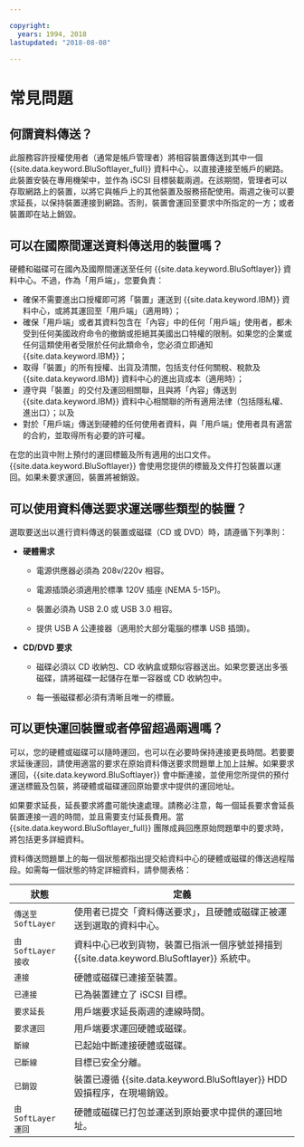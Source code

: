 ```yaml
---

copyright:
  years: 1994, 2018
lastupdated: "2018-08-08"

---
```



# 常見問題

## 何謂資料傳送？

此服務容許授權使用者（通常是帳戶管理者）將相容裝置傳送到其中一個 {{site.data.keyword.BluSoftlayer_full}} 資料中心，以直接連接至帳戶的網路。此裝置安裝在專用機架中，並作為 iSCSI 目標裝載兩週。在該期間，管理者可以存取網路上的裝置，以將它與帳戶上的其他裝置及服務搭配使用。兩週之後可以要求延長，以保持裝置連接到網路。否則，裝置會運回至要求中所指定的一方；或者裝置即在站上銷毀。

## 可以在國際間運送資料傳送用的裝置嗎？

硬體和磁碟可在國內及國際間運送至任何 {{site.data.keyword.BluSoftlayer}} 資料中心。不過，作為「用戶端」，您要負責：

- 確保不需要進出口授權即可將「裝置」運送到 {{site.data.keyword.IBM}} 資料中心，或將其運回至「用戶端」（適用時）；
- 確保「用戶端」或者其資料包含在「內容」中的任何「用戶端」使用者，都未受到任何美國政府命令的撤銷或拒絕其美國出口特權的限制。如果您的企業或任何這類使用者受限於任何此類命令，您必須立即通知 {{site.data.keyword.IBM}}；
- 取得「裝置」的所有授權、出貨及清關，包括支付任何關稅、稅款及 {{site.data.keyword.IBM}} 資料中心的進出貨成本（適用時）；
- 遵守與「裝置」的交付及運回相關聯，且與將「內容」傳送到 {{site.data.keyword.IBM}} 資料中心相關聯的所有適用法律（包括隱私權、進出口）；以及
- 對於「用戶端」傳送到硬體的任何使用者資料，與「用戶端」使用者具有適當的合約，並取得所有必要的許可權。

在您的出貨中附上預付的運回標籤及所有適用的出口文件。{{site.data.keyword.BluSoftlayer}} 會使用您提供的標籤及文件打包裝置以運回。如果未要求運回，裝置將被銷毀。


## 可以使用資料傳送要求運送哪些類型的裝置？
選取要送出以進行資料傳送的裝置或磁碟（CD 或 DVD）時，請遵循下列準則：

- **硬體需求**

   - 電源供應器必須為 208v/220v 相容。

   - 電源插頭必須適用於標準 120V 插座 (NEMA 5-15P)。

   - 裝置必須為 USB 2.0 或 USB 3.0 相容。

   - 提供 USB A 公連接器（適用於大部分電腦的標準 USB 插頭)。

- **CD/DVD 要求**

   - 磁碟必須以 CD 收納包、CD 收納盒或類似容器送出。如果您要送出多張磁碟，請將磁碟一起儲存在單一容器或 CD 收納包中。

   - 每一張磁碟都必須有清晰且唯一的標籤。

## 可以更快運回裝置或者停留超過兩週嗎？

可以，您的硬體或磁碟可以隨時運回，也可以在必要時保持連接更長時間。若要要求延後運回，請使用適當的要求在原始資料傳送要求問題單上加上註解。如果要求運回，{{site.data.keyword.BluSoftlayer}} 會中斷連接，並使用您所提供的預付運送標籤及包裝，將硬體或磁碟運回原始要求中提供的運回地址。

如果要求延長，延長要求將盡可能快速處理。請務必注意，每一個延長要求會延長裝置連接一週的時間，並且需要支付延長費用。當 {{site.data.keyword.BluSoftlayer_full}} 團隊成員回應原始問題單中的要求時，將包括更多詳細資料。

資料傳送問題單上的每一個狀態都指出提交給資料中心的硬體或磁碟的傳送過程階段。如需每一個狀態的特定詳細資料，請參閱表格：

|狀態 	|定義 |
|---------| -----------|
|`傳送至 SoftLayer` |使用者已提交「資料傳送要求」，且硬體或磁碟正被運送到選取的資料中心。|
|`由 SoftLayer 接收` |	資料中心已收到貨物，裝置已指派一個序號並掃描到 {{site.data.keyword.BluSoftlayer}} 系統中。|
|`連接` |	硬體或磁碟已連接至裝置。|
|`已連接` |	已為裝置建立了 iSCSI 目標。|
|`要求延長` |用戶端要求延長兩週的連線時間。|
|`要求運回` |用戶端要求運回硬體或磁碟。|
|`斷線` |	已起始中斷連接硬體或磁碟。|
|`已斷線` |	目標已安全分離。|
|`已銷毀` |裝置已遵循 {{site.data.keyword.BluSoftlayer}} HDD 毀損程序，在現場銷毀。|
|`由 SoftLayer 運回` |	硬體或磁碟已打包並運送到原始要求中提供的運回地址。|
